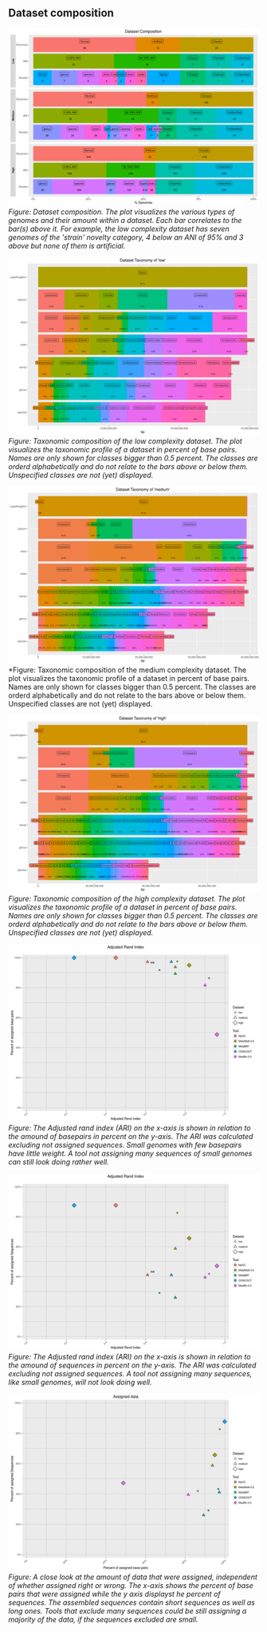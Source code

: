 ## Dataset composition
![Figure: dataset01](dataset_composition.png "Dataset composition")
*Figure: Dataset composition. The plot visualizes the various types of genomes and their amount within a dataset.
Each bar correlates to the bar(s) above it.
For example, the low complexity dataset has seven genomes of the 'strain' novelty category, 4 below an ANI of 95% and 3 above
but none of them is artificial.*

![Figure: dataset02](dataset_composition_taxonomic_1.png "Dataset 'low' taxonomic composition")
*Figure: Taxonomic composition of the low complexity dataset.
The plot visualizes the taxonomic profile of a dataset in percent of base pairs.
Names are only shown for classes bigger than 0.5 percent.
The classes are orderd alphabetically and do not relate to the bars above or below them.
Unspecified classes are not (yet) displayed.*

![Figure: dataset02](dataset_composition_taxonomic_2.png "Dataset 'medium' taxonomic composition")
*Figure: Taxonomic composition of the medium complexity dataset.
The plot visualizes the taxonomic profile of a dataset in percent of base pairs.
Names are only shown for classes bigger than 0.5 percent.
The classes are orderd alphabetically and do not relate to the bars above or below them.
Unspecified classes are not (yet) displayed.

![Figure: dataset02](dataset_composition_taxonomic_3.png "Dataset 'high' taxonomic composition")
*Figure: Taxonomic composition of the high complexity dataset.
The plot visualizes the taxonomic profile of a dataset in percent of base pairs.
Names are only shown for classes bigger than 0.5 percent.
The classes are orderd alphabetically and do not relate to the bars above or below them.
Unspecified classes are not (yet) displayed.*

![Figure: unsupervised_ari_scatter_01](unsupervised_ari_scatter_assigned_base_pairs.png "Adjusted rand index of unsupervised tools.")
*Figure: The Adjusted rand index (ARI) on the x-axis is shown in relation to the amound of basepairs in percent on the y-axis.
The ARI was calculated excluding not assigned sequences.
Small genomes with few basepairs have little weight.
A tool not assigning many sequences of small genomes can still look doing rather well.*

![Figure: unsupervised_ari_scatter_02](unsupervised_ari_scatter_assigned_sequences.png "Adjusted rand index of unsupervised tools.")
*Figure: The Adjusted rand index (ARI) on the x-axis is shown in relation to the amound of sequences in percent on the y-axis.
The ARI was calculated excluding not assigned sequences.
A tool not assigning many sequences, like small genomes, will not look doing well.*

![Figure: unsupervised_ari_scatter_03](unsupervised_ari_scatter_assignments.png "Assigned data.")
*Figure: A close look at the amount of data that were assigned, independent of whether assigned right or wrong.
The x-axis shows the percent of base pairs that were assigned while the y axis displayst he percent of sequences.
The assembled sequences contain short sequences as well as long ones.
Tools that exclude many sequences could be still assigning a majority of the data, if the sequences excluded are small.*

